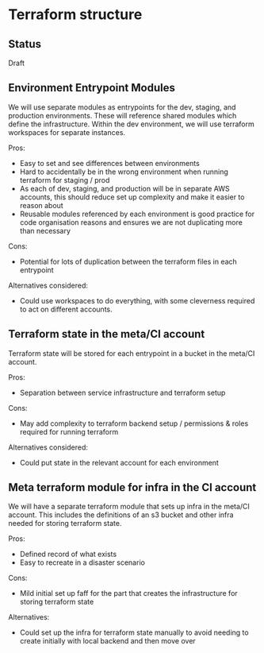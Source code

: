 # Terraform structure

## Status

Draft

## Environment Entrypoint Modules

We will use separate modules as entrypoints for the dev, staging, and production environments. These will reference shared modules which define the infrastructure. Within the dev environment, we will use terraform workspaces for separate instances.

Pros:
* Easy to set and see differences between environments
* Hard to accidentally be in the wrong environment when running terraform for staging / prod
* As each of dev, staging, and production will be in separate AWS accounts, this should reduce set up complexity and make it easier to reason about
* Reusable modules referenced by each environment is good practice for code organisation reasons and ensures we are not duplicating more than necessary

Cons:
* Potential for lots of duplication between the terraform files in each entrypoint

Alternatives considered:
* Could use workspaces to do everything, with some cleverness required to act on different accounts.

## Terraform state in the meta/CI account

Terraform state will be stored for each entrypoint in a bucket in the meta/CI account.

Pros:
* Separation between service infrastructure and terraform setup

Cons:
* May add complexity to terraform backend setup / permissions & roles required for running terraform

Alternatives considered:
* Could put state in the relevant account for each environment

## Meta terraform module for infra in the CI account

We will have a separate terraform module that sets up infra in the meta/CI account. This includes the definitions of an s3 bucket and other infra needed for storing terraform state.

Pros:
* Defined record of what exists
* Easy to recreate in a disaster scenario

Cons:
* Mild initial set up faff for the part that creates the infrastructure for storing terraform state

Alternatives: 
* Could set up the infra for terraform state manually to avoid needing to create initially with local backend and then move over